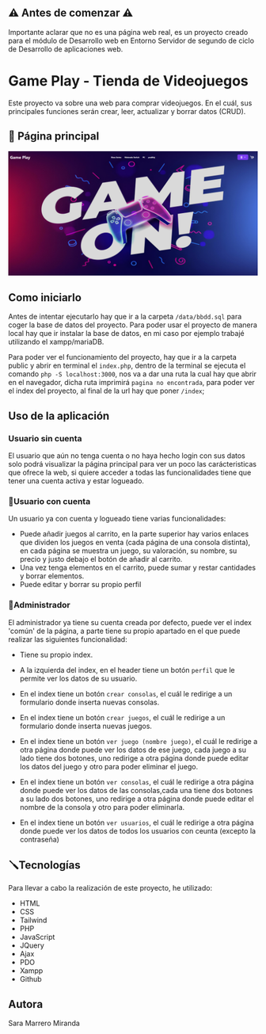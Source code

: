 ## ⚠️ Antes de comenzar ⚠️
Importante aclarar que no es una página web real, es un proyecto creado para el módulo de Desarrollo web en Entorno Servidor de segundo de ciclo de Desarrollo de aplicaciones web.

# Game Play - Tienda de Videojuegos
Este proyecto va sobre una web para comprar videojuegos. En el cuál, sus principales funciones serán crear, leer, actualizar y borrar datos (CRUD).

## 📸 Página principal
![Index](/public/build/img/index.png)

## Como iniciarlo
Antes de intentar ejecutarlo hay que ir a la carpeta `/data/bbdd.sql` para coger la base de datos del proyecto. Para poder usar el proyecto de manera local hay que ir instalar la base de datos, en mi caso por ejemplo trabajé utilizando el xampp/mariaDB.

Para poder ver el funcionamiento del proyecto, hay que ir a la carpeta public y abrir en terminal el `index.php`, dentro de la terminal se ejecuta el comando `php -S localhost:3000`, nos va a dar una ruta la cual hay que abrir en el navegador, dicha ruta imprimirá `pagina no encontrada`, para poder ver el index del proyecto, al final de la url hay que poner `/index`;

## Uso de la aplicación
### Usuario sin cuenta
El usuario que aún no tenga cuenta o no haya hecho login con sus datos solo podrá visualizar la página principal para ver un poco las carácteristicas que ofrece la web, si quiere acceder a todas las funcionalidades tiene que tener una cuenta activa y estar logueado.

### 👤Usuario con cuenta
Un usuario ya con cuenta y logueado tiene varias funcionalidades:
* Puede añadir juegos al carrito, en la parte superior hay varios enlaces que dividen los juegos en venta (cada página de una consola distinta), en cada página se muestra un juego, su valoración, su nombre, su precio y justo debajo el botón de añadir al carrito.
* Una vez tenga elementos en el carrito, puede sumar y restar cantidades y borrar elementos.
* Puede editar y borrar su propio perfil

### 👤Administrador
El administrador ya tiene su cuenta creada por defecto, puede ver el index 'común' de la página, a parte tiene su propio apartado en el que puede realizar las siguientes funcionalidad:

* Tiene su propio index.
* A la izquierda del index, en el header tiene un botón `perfil` que le permite ver los datos de su usuario.

* En el index tiene un botón `crear consolas`, el cuál le redirige a un formulario donde inserta nuevas consolas.
* En el index tiene un botón `crear juegos`, el cuál le redirige a un formulario donde inserta nuevas juegos.

* En el index tiene un botón `ver juego (nombre juego)`, el cuál le redirige a otra página donde puede ver los datos de ese juego, cada juego a su lado tiene dos botones, uno redirige a otra página donde puede editar los datos del juego y otro para poder eliminar el juego.
* En el index tiene un botón `ver consolas`, el cuál le redirige a otra página donde puede ver los datos de las consolas,cada una tiene dos botones a su lado dos botones, uno redirige a otra página donde puede editar el nombre de la consola y otro para poder eliminarla.
* En el index tiene un botón `ver usuarios`, el cuál le redirige a otra página donde puede ver los datos de todos los usuarios con ceunta (excepto la contraseña)

## 🪛Tecnologías
Para llevar a cabo la realización de este proyecto, he utilizado:
* HTML
* CSS
* Tailwind
* PHP
* JavaScript
* JQuery
* Ajax
* PDO
* Xampp
* Github

## Autora
Sara Marrero Miranda
